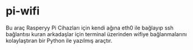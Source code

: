 # pi-wifi
Bu araç Rasperyy Pi Cihazları için kendi ağına eth0 ile  bağlayıp ssh bağlantısı kuran arkadaşlar için terminal üzerinden wifiye bağlanmalarını kolaylaştıran bir Python ile yazılmış araçtır.
